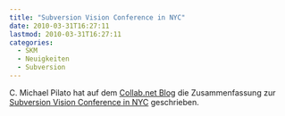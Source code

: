 ```yaml
---
title: "Subversion Vision Conference in NYC"
date: 2010-03-31T16:27:11
lastmod: 2010-03-31T16:27:11
categories:
  - SKM
  - Neuigkeiten
  - Subversion
---
```

C. Michael Pilato hat auf dem <a href="http://blogs.open.collab.net/oncollabnet/">Collab.net  Blog</a> die Zusammenfassung zur <a href="http://blogs.open.collab.net/svn/2010/03/subversion-vision-meeting-in-nyc.html">Subversion Vision Conference in NYC</a> geschrieben.

